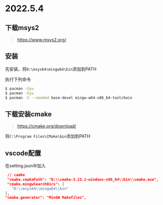 # 2022.5.4

## 下载msys2
> https://www.msys2.org/

## 安装

先安装，将`D:\msys64\mingw64\bin`添加到PATH

执行下列命令
```bash
$ pacman -Syu
$ pacman -Syu
$ pacman -S --needed base-devel mingw-w64-x86_64-toolchain
```

## 下载安装cmake

> https://cmake.org/download/

将`C:\Program Files\CMake\bin`添加到PATH

## vscode配置

在setting.json中加入

```json
 // camke
 "cmake.cmakePath": "D:\\cmake-3.23.1-windows-x86_64\\bin\\cmake.exe",
 "cmake.mingwSearchDirs": [
   "D:\\msys64\\mingw64\\bin"
],
"cmake.generator": "MinGW Makefiles",
```